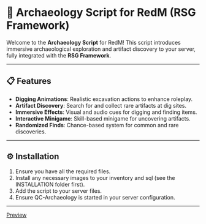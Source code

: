 # 🏺 Archaeology Script for RedM (RSG Framework)

Welcome to the **Archaeology Script** for RedM! This script introduces immersive archaeological exploration and artifact discovery to your server, fully integrated with the **RSG Framework**.

---

## 📋 Features
- **Digging Animations**: Realistic excavation actions to enhance roleplay.
- **Artifact Discovery**: Search for and collect rare artifacts at dig sites.
- **Immersive Effects**: Visual and audio cues for digging and finding items.
- **Interactive Minigame**: Skill-based minigame for uncovering artifacts.
- **Randomized Finds**: Chance-based system for common and rare discoveries.

---

## ⚙️ Installation

1. Ensure you have all the required files.
2. Install any necessary images to your inventory and sql (see the INSTALLATION folder first).
3. Add the script to your server files.
4. Ensure QC-Archaeology is started in your server configuration.

---

[Preview](https://www.youtube.com/watch?v=QAip-I-MHI4)
